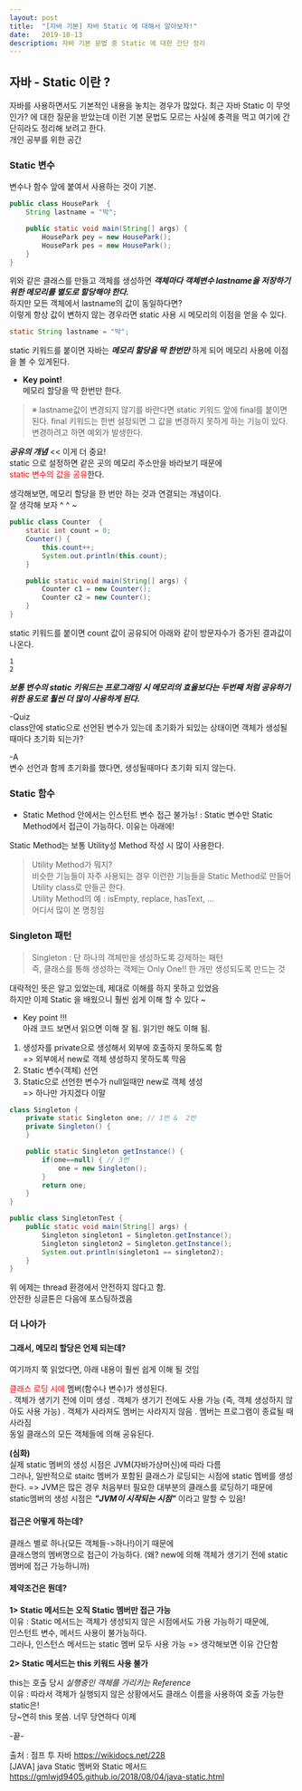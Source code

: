 ```yaml
---
layout: post
title:  "[자바 기본] 자바 Static 에 대해서 알아보자!"
date:   2019-10-13
description: 자바 기본 문법 중 Static 에 대한 간단 정리
---
```


<!-- <p class="intro"><span class="dropcap">C</span>urabitur blandit tempus porttitor. Nullam quis risus eget urna mollis ornare vel eu leo. Vestibulum id ligula porta felis euismod semper. Donec sed odio dui. Aenean lacinia bibendum nulla sed consectetur.</p> -->

<!-- # Heading 1

## Heading 2

### Heading 3

#### Heading 4

##### Heading 5

###### Heading 6 -->

## 자바 - Static 이란 ?

자바를 사용하면서도 기본적인 내용을 놓치는 경우가 많았다.
최근 자바 Static 이 무엇인가? 에 대한 질문을 받았는데 이런 기본 문법도 모르는 사실에 충격을 먹고 여기에 간단히라도 정리해 보려고 한다.  
개인 공부를 위한 공간  

### Static 변수

변수나 함수 앞에 붙여서 사용하는 것이 기본.

~~~ java
public class HousePark  {
    String lastname = "박";

    public static void main(String[] args) {
        HousePark pey = new HousePark();
        HousePark pes = new HousePark();
    }
}
~~~
위와 같은 클래스를 만들고 객체를 생성하면 ***객체마다 객체변수 lastname을 저장하기 위한 메모리를 별도로 할당해야 한다.***   
하지만 모든 객체에서 lastname의 값이 동일하다면?  
이렇게 항상 값이 변하지 않는 경우라면 static 사용 시 메모리의 이점을 얻을 수 있다.

~~~ java
static String lastname = "박";
~~~

static 키워드를 붙이면 자바는 ***메모리 할당을 딱 한번만*** 하게 되어 메모리 사용에 이점을 볼 수 있게된다.

* **Key point!**  
 메모리 할당을 딱 한번만 한다. 

> ※ lastname값이 변경되지 않기를 바란다면 static 키워드 앞에 final를 붙이면 된다. final 키워드는 한번 설정되면 그 값을 변경하지 못하게 하는 기능이 있다. 변경하려고 하면 예외가 발생한다.


***공유의 개념***  << 이게 더 중요!  
static 으로 설정하면 같은 곳의 메모리 주소만을 바라보기 때문에  
<span style="color:red"> static 변수의 값을 공유</span>한다.


생각해보면, 메모리 할당을 한 번만 하는 것과 연결되는 개념이다.  
잘 생각해 보자 ^ ^ ~


~~~ java
public class Counter  {
    static int count = 0;
    Counter() {
        this.count++;
        System.out.println(this.count);
    }

    public static void main(String[] args) {
        Counter c1 = new Counter();
        Counter c2 = new Counter();
    }
}
~~~

static 키워드를 붙이면 count 값이 공유되어 아래와 같이 방문자수가 증가된 결과값이 나온다.
~~~
1
2
~~~

***보통 변수의 static 키워드는 프로그래밍 시 메모리의 효율보다는 두번째 처럼 공유하기 위한 용도로 훨씬 더 많이 사용하게 된다.***  
  
  
    
-Quiz  
class안에 static으로 선언된 변수가 있는데 초기화가 되있는 상태이면 객체가 생성될때마다 초기화 되는가?

-A   
변수 선언과 함께 초기화를 했다면, 생성될때마다 초기화 되지 않는다.

     
### Static 함수

*  Static Method 안에서는 인스턴트 변수 접근 불가능!
 : Static 변수만 Static Method에서 접근이 가능하다. 이유는 아래에!

Static Method는 보통 Utility성 Method 작성 시 많이 사용한다.
> Utility Method가 뭐지?  
비슷한 기능들이 자주 사용되는 경우 이런한 기능들을 Static Method로 만들어 Utility class로 만들곤 한다.  
Utility Method의 예 : isEmpty, replace, hasText, ...  
어디서 많이 본 명칭임


### Singleton 패턴  
> Singleton : 단 하나의 객체만을 생성하도록 강제하는 패턴  
즉, 클래스를 통해 생성하는 객체는 Only One!! 한 개만 생성되도록 만드는 것  

대략적인 뜻은 알고 있었는데, 제대로 이해를 하지 못하고 있었음  
하지만 이제 Static 을 배웠으니 훨씬 쉽게 이해 할 수 있다 ~  

* Key point !!!  
아래 코드 보면서 읽으면 이해 잘 됨. 읽기만 해도 이해 됨.  

1. 생성자를 private으로 생성해서 외부에 호출하지 못하도록 함  
=> 외부에서 new로 객체 생성하지 못하도록 막음
2. Static 변수(객체) 선언  
3. Static으로 선언한 변수가 null일때만 new로 객체 생성  
=> 하나만 가지겠다 이말  


~~~ java
class Singleton {
    private static Singleton one; // 1번 &  2번
    private Singleton() {
    }

    public static Singleton getInstance() {
        if(one==null) { // 3번
            one = new Singleton();
        }
        return one;
    }
}

public class SingletonTest {
    public static void main(String[] args) {
        Singleton singleton1 = Singleton.getInstance();
        Singleton singleton2 = Singleton.getInstance();
        System.out.println(singleton1 == singleton2);
    }
}
~~~

위 에제는 thread 환경에서 안전하지 않다고 함.  
안전한 싱글톤은 다음에 포스팅하겠음  

### 더 나아가

#### 그래서, 메모리 할당은 언제 되는데?  
여기까지 쭉 읽었다면, 아래 내용이 훨씬 쉽게 이해 될 것임  

<span style="color:red">클래스 로딩 시에</span> 멤버(함수나 변수)가 생성된다.  
 . 객체가 생기기 전에 이미 생성
 . 객체가 생기기 전에도 사용 가능 (즉, 객체 생성하지 않아도 사용 가능)
 . 객체가 사라져도 멤버는 사라지지 않음
 . 멤버는 프로그램이 종료될 때 사라짐  
동일 클래스의 모든 객체들에 의해 공유된다.

**(심화)**  
실제 static 멤버의 생성 시점은 JVM(자바가상머신)에 따라 다름  
그러나, 일반적으로 staitc 멤버가 포함된 클래스가 로딩되는 시점에 static 멤버를 생성한다.
=> JVM은 많은 경우 처음부터 필요한 대부분의 클래스를 로딩하기 때문에  
static멤버의 생성 시점은 ***"JVM이 시작되는 시점"*** 이라고 말할 수 있음!

#### 접근은 어떻게 하는데?  
클래스 별로 하나(모든 객체들->하나!)이기 때문에  
클래스명의 멤버명으로 접근이 가능하다. (왜? new에 의해 객체가 생기기 전에 static 멤버에 접근 가능하니까)

#### 제약조건은 뭔데?  
**1> Static 메서드는 오직 Static 멤버만 접근 가능**  
이유 : Static 메서드는 객체가 생성되지 않은 시점에서도 가용 가능하기 때문에,  
인스턴트 변수, 메서드 사용이 불가능하다.  
그러나, 인스턴스 메서드는 static 멤버 모두 사용 가능 => 생각해보면 이유 간단함  

**2> Static 메서드는 this 키워드 사용 불가**


this는 호출 당시 *실행중인 객체를 가리키는 Reference*  
이유 : 따라서 객체가 실행되지 않은 상황에서도 클래스 이름을 사용하여 호출 가능한 static은!  
당~연히 this 못씀. 너무 당연하다 이제  

-끝-  


출처 : 점프 투 자바 https://wikidocs.net/228  
[JAVA] java Static 멤버와 Static 메서드 https://gmlwjd9405.github.io/2018/08/04/java-static.html